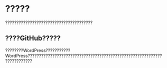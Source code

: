 # ?????

???????????????????????????????????????

## ????GitHub?????

????????WordPress???????????WordPress????????????????????????????????????????????????????????????????????????
